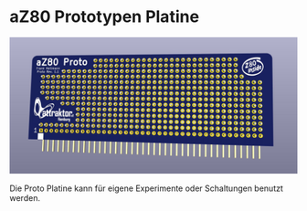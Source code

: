 # aZ80 Prototypen Platine

<img width="640px" src="aZ80_Proto.jpg" alt="Die aZ80 Prototypen Platine" />

Die Proto Platine kann für eigene Experimente oder Schaltungen benutzt werden.

